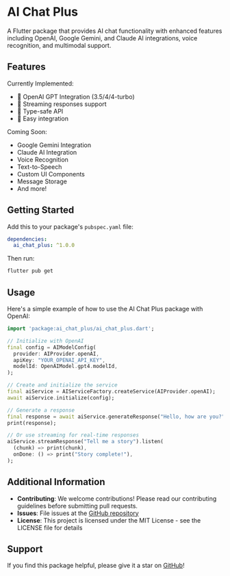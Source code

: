 <!--
This README describes the package. If you publish this package to pub.dev,
this README's contents appear on the landing page for your package.

For information about how to write a good package README, see the guide for
[writing package pages](https://dart.dev/tools/pub/writing-package-pages).

For general information about developing packages, see the Dart guide for
[creating packages](https://dart.dev/guides/libraries/create-packages)
and the Flutter guide for
[developing packages and plugins](https://flutter.dev/to/develop-packages).
-->

# AI Chat Plus

A Flutter package that provides AI chat functionality with enhanced features including OpenAI, Google Gemini, and Claude AI integrations, voice recognition, and multimodal support.

## Features

Currently Implemented:
- 🤖 OpenAI GPT Integration (3.5/4/4-turbo)
- 🔄 Streaming responses support
- 🎯 Type-safe API
- 📱 Easy integration

Coming Soon:
- Google Gemini Integration
- Claude AI Integration
- Voice Recognition
- Text-to-Speech
- Custom UI Components
- Message Storage
- And more!

## Getting Started

Add this to your package's `pubspec.yaml` file:

```yaml
dependencies:
  ai_chat_plus: ^1.0.0
```

Then run:
```bash
flutter pub get
```

## Usage

Here's a simple example of how to use the AI Chat Plus package with OpenAI:

```dart
import 'package:ai_chat_plus/ai_chat_plus.dart';

// Initialize with OpenAI
final config = AIModelConfig(
  provider: AIProvider.openAI,
  apiKey: "YOUR_OPENAI_API_KEY",
  modelId: OpenAIModel.gpt4.modelId,
);

// Create and initialize the service
final aiService = AIServiceFactory.createService(AIProvider.openAI);
await aiService.initialize(config);

// Generate a response
final response = await aiService.generateResponse("Hello, how are you?");
print(response);

// Or use streaming for real-time responses
aiService.streamResponse("Tell me a story").listen(
  (chunk) => print(chunk),
  onDone: () => print("Story complete!"),
);
```

## Additional Information

- **Contributing**: We welcome contributions! Please read our contributing guidelines before submitting pull requests.
- **Issues**: File issues at the [GitHub repository](https://github.com/jamalihassan0307/ai_chat_plus/issues)
- **License**: This project is licensed under the MIT License - see the LICENSE file for details

## Support

If you find this package helpful, please give it a star on [GitHub](https://github.com/jamalihassan0307/ai_chat_plus)!
